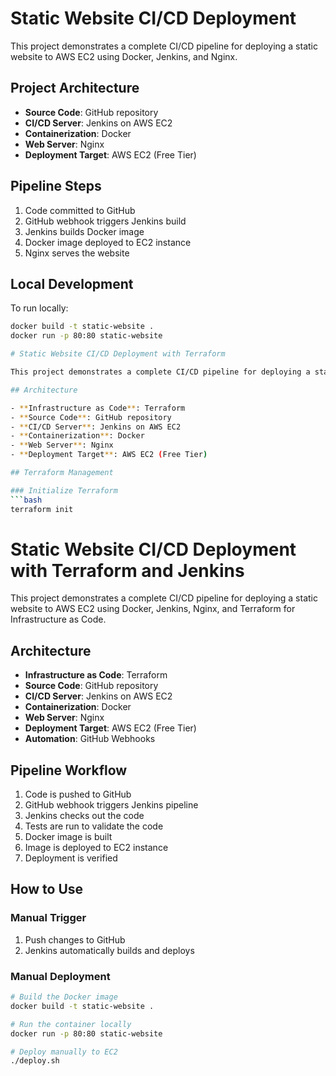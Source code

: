 # Static Website CI/CD Deployment

This project demonstrates a complete CI/CD pipeline for deploying a static website to AWS EC2 using Docker, Jenkins, and Nginx.

## Project Architecture

- **Source Code**: GitHub repository
- **CI/CD Server**: Jenkins on AWS EC2
- **Containerization**: Docker
- **Web Server**: Nginx
- **Deployment Target**: AWS EC2 (Free Tier)

## Pipeline Steps

1. Code committed to GitHub
2. GitHub webhook triggers Jenkins build
3. Jenkins builds Docker image
4. Docker image deployed to EC2 instance
5. Nginx serves the website

## Local Development

To run locally:

````bash
docker build -t static-website .
docker run -p 80:80 static-website

# Static Website CI/CD Deployment with Terraform

This project demonstrates a complete CI/CD pipeline for deploying a static website to AWS EC2 using Docker, Jenkins, Nginx, and Terraform for Infrastructure as Code.

## Architecture

- **Infrastructure as Code**: Terraform
- **Source Code**: GitHub repository
- **CI/CD Server**: Jenkins on AWS EC2
- **Containerization**: Docker
- **Web Server**: Nginx
- **Deployment Target**: AWS EC2 (Free Tier)

## Terraform Management

### Initialize Terraform
```bash
terraform init

````

# Static Website CI/CD Deployment with Terraform and Jenkins

This project demonstrates a complete CI/CD pipeline for deploying a static website to AWS EC2 using Docker, Jenkins, Nginx, and Terraform for Infrastructure as Code.

## Architecture

- **Infrastructure as Code**: Terraform
- **Source Code**: GitHub repository
- **CI/CD Server**: Jenkins on AWS EC2
- **Containerization**: Docker
- **Web Server**: Nginx
- **Deployment Target**: AWS EC2 (Free Tier)
- **Automation**: GitHub Webhooks

## Pipeline Workflow

1. Code is pushed to GitHub
2. GitHub webhook triggers Jenkins pipeline
3. Jenkins checks out the code
4. Tests are run to validate the code
5. Docker image is built
6. Image is deployed to EC2 instance
7. Deployment is verified

## How to Use

### Manual Trigger

1. Push changes to GitHub
2. Jenkins automatically builds and deploys

### Manual Deployment

```bash
# Build the Docker image
docker build -t static-website .

# Run the container locally
docker run -p 80:80 static-website

# Deploy manually to EC2
./deploy.sh
```
